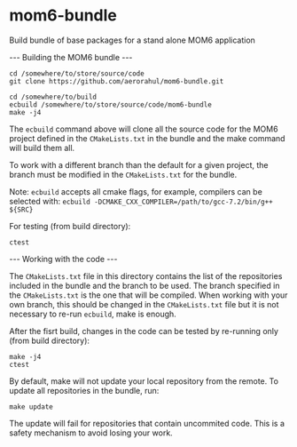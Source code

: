 # mom6-bundle

Build bundle of base packages for a stand alone MOM6 application

--- Building the MOM6 bundle ---

    cd /somewhere/to/store/source/code
    git clone https://github.com/aerorahul/mom6-bundle.git

    cd /somewhere/to/build
    ecbuild /somewhere/to/store/source/code/mom6-bundle
    make -j4

The `ecbuild` command above will clone all the source code for the MOM6 project defined in the
`CMakeLists.txt` in the bundle and the make command will build them all.

To work with a different branch than the default for a given project, the branch must be
modified in the `CMakeLists.txt` for the bundle.

Note: `ecbuild` accepts all cmake flags, for example, compilers can be selected with:
    `ecbuild -DCMAKE_CXX_COMPILER=/path/to/gcc-7.2/bin/g++ ${SRC}`

For testing (from build directory):

    ctest

--- Working with the code ---

The `CMakeLists.txt` file in this directory contains the list of the repositories included
in the bundle and the branch to be used. The branch specified in the `CMakeLists.txt` is
the one that will be compiled. When working with your own branch, this should be changed in
the `CMakeLists.txt` file but it is not necessary to re-run `ecbuild`, make is enough.

After the fisrt build, changes in the code can be tested by re-running only
(from build directory):

    make -j4
    ctest

By default, make will not update your local repository from the remote. To update all repositories
in the bundle, run:

    make update

The update will fail for repositories that contain uncommited code. This is a safety mechanism to
avoid losing your work.
